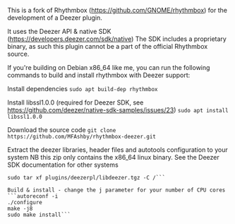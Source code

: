 This is a fork of Rhythmbox (https://github.com/GNOME/rhythmbox) 
for the development of a Deezer plugin.

It uses the Deezer API & native SDK (https://developers.deezer.com/sdk/native)
The SDK includes a proprietary binary, as such this plugin cannot be a part 
of the official Rhythmbox source.

If you're building on Debian x86_64 like me, you can run the following commands
to build and install rhythmbox with Deezer support:

Install dependencies
`sudo apt build-dep rhythmbox`

Install libssl1.0.0 (required for Deezer SDK, 
see https://github.com/deezer/native-sdk-samples/issues/23)
`sudo apt install libssl1.0.0`

Download the source code
`git clone https://github.com/MFAshby/rhythmbox-deezer.git`

Extract the deezer libraries, header files and autotools 
configuration to your system
NB this zip only contains the x86_64 linux binary. 
See the Deezer SDK documentation for other systems
```cd rhythmbox-deezer/
sudo tar xf plugins/deezerpl/libdeezer.tgz -C /```

Build & install - change the j parameter for your number of CPU cores
```autoreconf -i
./configure
make -j8
sudo make install```